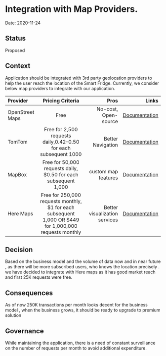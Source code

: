 # Integration with Map Providers.

Date: 2020-11-24

## Status

Proposed

## Context

Application should be integrated with 3rd party geolocation providers to help the user reach the location of the Smart Fridge. Currently, we consider below map providers to integrate with our application.


| Provider           | Pricing Criteria                                                          | Pros                 | Links                                         |
| :------------------|:-------------------------------------------------------------------------:| --------------------:| ---------------------------------------------:|
| OpenStreet Maps    | Free                                                                      | No-cost, Open-source | [Documentation](https://wiki.openstreetmap.org/wiki/Main_Page)|
| TomTom             | Free for 2,500 requests daily,$0.42–$0.50 for each subsequent 1000        | Better Navigation    | [Documentation](https://developer.tomtom.com/)               |
| MapBox             | Free for 50,000 requests daily, $0.50 for each subsequent 1,000           | custom map features | [Documentation](https://docs.mapbox.com/)     |
| Here Maps          | Free for 250,000 requests monthly, $1 for each subsequent 1,000 OR $449 for 1,000,000 requests monthly           | Better visualization  services | [Documentation](https://developer.here.com/pricing)     |



## Decision

Based on the business model and the volume of data now and in near future , as there will be more subscribed users, who knows the location precisely . we have decided to integrate with Here maps as it has good market reach and first 25K requests were free.

## Consequences

As of now 250K transactions per month looks decent for the business model , when the business grows, it should be ready to upgrade to premium solution

## Governance

While maintaining the application, there is a need of constant surveillance on the number of requests per month to avoid additional expenditure.
